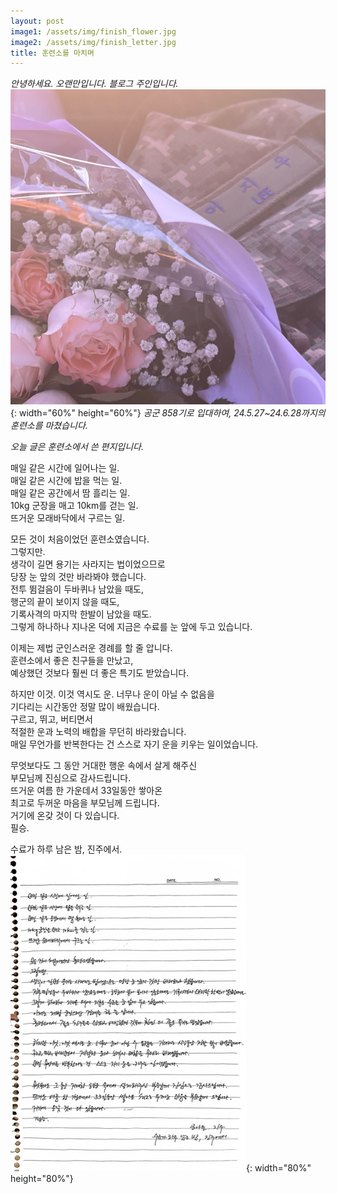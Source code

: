 ```yaml
---
layout: post
image1: /assets/img/finish_flower.jpg
image2: /assets/img/finish_letter.jpg
title: 훈련소를 마치며
---
```

*안녕하세요. 오랜만입니다. 블로그 주인입니다.*  
![사진](/assets/img/finish_flower.jpg){: width="60%" height="60%"}
*공군 858기로 입대하여, 24.5.27~24.6.28까지의 훈련소를 마쳤습니다.*  

*오늘 글은 훈련소에서 쓴 편지입니다.*  

매일 같은 시간에 일어나는 일.  
매일 같은 시간에 밥을 먹는 일.  
매일 같은 공간에서 땀 흘리는 일.  
10kg 군장을 매고 10km를 걷는 일.  
뜨거운 모래바닥에서 구르는 일.  

모든 것이 처음이었던 훈련소였습니다.  
그렇지만.  
생각이 길면 용기는 사라지는 법이었으므로  
당장 눈 앞의 것만 바라봐야 했습니다.  
전투 뜀걸음이 두바퀴나 남았을 때도,  
행군의 끝이 보이지 않을 때도,  
기록사격의 마지막 한발이 남았을 때도.  
그렇게 하나하나 지나온 덕에 지금은 수료를 눈 앞에 두고 있습니다.  

이제는 제법 군인스러운 경례를 할 줄 압니다.  
훈련소에서 좋은 친구들을 만났고,  
예상했던 것보다 훨씬 더 좋은 특기도 받았습니다.  

하지만 이것. 이것 역시도 운. 너무나 운이 아닐 수 없음을  
기다리는 시간동안 정말 많이 배웠습니다.  
구르고, 뛰고, 버티면서  
적절한 운과 노력의 배합을 무던히 바라왔습니다.  
매일 무언가를 반복한다는 건 스스로 자기 운을 키우는 일이었습니다.  

무엇보다도 그 동안 거대한 행운 속에서 살게 해주신  
부모님께 진심으로 감사드립니다.  
뜨거운 여름 한 가운데서 33일동안 쌓아온  
최고로 두꺼운 마음을 부모님께 드립니다.  
거기에 온갖 것이 다 있습니다.  
필승.  

수료가 하루 남은 밤, 진주에서.  
![편지](/assets/img/finish_letter.jpg){: width="80%" height="80%"}  

